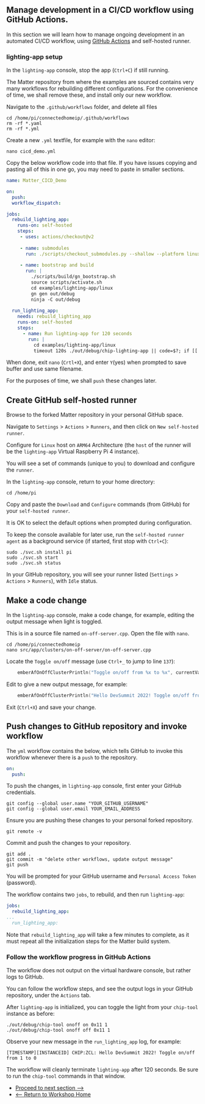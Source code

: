 Manage development in a CI/CD workflow using GitHub Actions.
---
In this section we will learn how to manage ongoing development in an automated CI/CD workflow, using [GitHub Actions](https://github.com/features/actions) and self-hosted runner.

### lighting-app setup

In the `lighting-app` console, stop the app (`Ctrl+C`) if still running.

The Matter repository from where the examples are sourced contains very many workflows for rebuilding different configurations. For the convenience of time, we shall remove these, and install only our new workflow.

Navigate to the `.github/workflows` folder, and delete all files
```console
cd /home/pi/connectedhomeip/.github/workflows
rm -rf *.yaml
rm -rf *.yml
```
Create a new `.yml` textfile, for example with the `nano` editor:
```console
nano cicd_demo.yml
```
Copy the below workflow code into that file. If you have issues copying and pasting all of this in one go, you may need to paste in smaller sections.
```yml
name: Matter_CICD_Demo

on:
  push:
  workflow_dispatch:

jobs:
  rebuild_lighting_app:
    runs-on: self-hosted
    steps:
     - uses: actions/checkout@v2
     
     - name: submodules
       run: ./scripts/checkout_submodules.py --shallow --platform linux
       
     - name: bootstrap and build
       run: |
         ./scripts/build/gn_bootstrap.sh
         source scripts/activate.sh
         cd examples/lighting-app/linux
         gn gen out/debug
         ninja -C out/debug
         
  run_lighting_app:
    needs: rebuild_lighting_app
    runs-on: self-hosted
    steps:
      - name: Run lighting-app for 120 seconds
        run: |
          cd examples/lighting-app/linux
          timeout 120s ./out/debug/chip-lighting-app || code=$?; if [[ $code -ne 124 && $code -ne 0 ]]; then exit $code; fi
```
When done, exit `nano` (`Crtl+X`), and enter `Y`(yes) when prompted to save buffer and use same filename.

For the purposes of time, we shall `push` these changes later.

## Create GitHub self-hosted runner

Browse to the forked Matter repository in your personal GitHub space.

Navigate to `Settings` > `Actions` > `Runners`, and then click on `New self-hosted runner`.

Configure for `Linux` host on `ARM64` Architecture (the `host` of the runner will be the `lighting-app` Virtual Raspberry Pi 4 instance).

You will see a set of commands (unique to you) to download and configure the `runner`.

In the `lighting-app` console, return to your home directory:
```console
cd /home/pi
```
Copy and paste the `Download` and `Configure` commands (from GitHub) for your `self-hosted runner`.

It is OK to select the default options when prompted during configuration.

To keep the console available for later use, run the `self-hosted runner agent` as a background service (if started, first stop with `Ctrl+C`):
```console
sudo ./svc.sh install pi
sudo ./svc.sh start
sudo ./svc.sh status
```
In your GitHub repository, you will see your runner listed (`Settings` > `Actions` > `Runners`), with `Idle` status.

## Make a code change

In the `lighting-app` console, make a code change, for example, editing the output message when light is toggled.

This is in a source file named `on-off-server.cpp`. Open the file with `nano`.
```console 
cd /home/pi/connectedhomeip
nano src/app/clusters/on-off-server/on-off-server.cpp
```
Locate the `Toggle on/off` message (use `Ctrl+_` to jump to line `137`):
```C
    emberAfOnOffClusterPrintln("Toggle on/off from %x to %x", currentValue, newValue);
```
Edit to give a new output message, for example:
```C
    emberAfOnOffClusterPrintln("Hello DevSummit 2022! Toggle on/off from %x to %x", currentValue, newValue);
```
Exit (`Ctrl+X`) and save your change.

## Push changes to GitHub repository and invoke workflow

The `yml` workflow contains the below, which tells GitHub to invoke this workflow whenever there is a `push` to the repository.
```yml
on:
  push:
```
To push the changes, in `lighting-app` console, first enter your GitHub credentials.
```console
git config --global user.name "YOUR_GITHUB_USERNAME"
git config --global user.email YOUR_EMAIL_ADDRESS
```
Ensure you are pushing these changes to your personal forked repository.
```console
git remote -v
```
Commit and push the changes to your repository.
```console
git add .
git commit -m "delete other workflows, update output message"
git push
```
You will be prompted for your GitHub username and `Personal Access Token` (password).

The workflow contains two `jobs`, to rebuild, and then run `lighting-app`:
```yml
jobs:
  rebuild_lighting_app:
...
  run_lighting_app:
```
Note that `rebuild_lighting_app` will take a few minutes to complete, as it must repeat all the initialization steps for the Matter build system.

### Follow the workflow progress in GitHub Actions

The workflow does not output on the virtual hardware console, but rather logs to GitHub.

You can follow the workflow steps, and see the output logs in your GitHub repository, under the `Actions` tab.

After `lighting-app` is initialized, you can toggle the light from your `chip-tool` instance as before:
```console
./out/debug/chip-tool onoff on 0x11 1
./out/debug/chip-tool onoff off 0x11 1
```
Observe your new message in the `run_lighting_app` log, for example:
```
[TIMESTAMP][INSTANCEID] CHIP:ZCL: Hello DevSummit 2022! Toggle on/off from 1 to 0
```
The workflow will cleanly terminate `lighting-app` after 120 seconds. Be sure to run the `chip-tool` commands in that window.

* [Proceed to next section -->](/4_cicdapi.md)
* [<-- Return to Workshop Home](/README.md)
